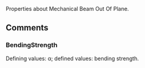 Properties about Mechanical Beam Out Of Plane.

<!-- end of short definition -->


## Comments

### BendingStrength

Defining values: α; defined values: bending strength.
